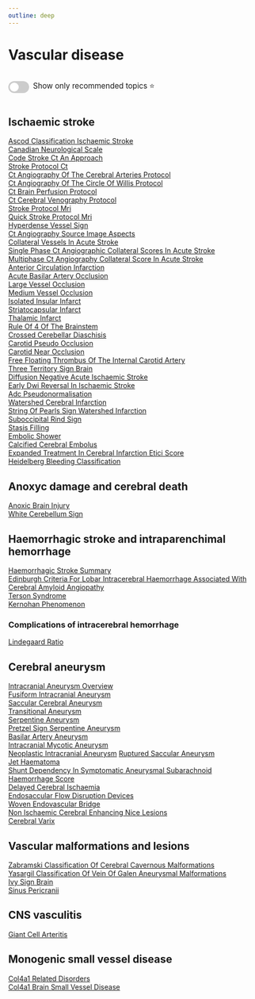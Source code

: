 ```yaml
---
outline: deep
---
```

<style>

.star-link-list {
  list-style-type: none !important;
  padding-left: 0 !important;
  margin-left: 0 !important;
}

.switch-container {
  display: flex;
  align-items: center;
  gap: 0.5rem;
  padding: 1rem 0;
  font-size: 0.95rem;
}

.switch {
  position: relative;
  display: inline-block;
  width: 42px;
  height: 24px;
}

.switch input {
  opacity: 0;
  width: 0;
  height: 0;
}

.slider {
  position: absolute;
  cursor: pointer;
  top: 0; left: 0; right: 0; bottom: 0;
  background-color: #ccc;
  border-radius: 24px;
  transition: 0.4s;
}

.slider:before {
  content: "";
  position: absolute;
  height: 18px;
  width: 18px;
  left: 3px;
  bottom: 3px;
  background-color: white;
  border-radius: 50%;
  transition: 0.4s;
}

input:checked + .slider {
  background-color: #42b983;
}

input:checked + .slider:before {
  transform: translateX(18px);
}

</style>

# Vascular disease

<div class="switch-container">
  <label class="switch">
    <input type="checkbox" id="toggle-stars">
    <span class="slider"></span>
  </label>
  <span>Show only recommended topics ⭐</span>
</div>

## Ischaemic stroke

[Ascod Classification Ischaemic Stroke](https://radiopaedia.org/articles/ascod-classification-ischaemic-stroke)  
[Canadian Neurological Scale](https://radiopaedia.org/articles/canadian-neurological-scale)  
[Code Stroke Ct An Approach](https://radiopaedia.org/articles/code-stroke-ct-an-approach)  
[Stroke Protocol Ct](https://radiopaedia.org/articles/stroke-protocol-ct)  
[Ct Angiography Of The Cerebral Arteries Protocol](https://radiopaedia.org/articles/ct-angiography-of-the-cerebral-arteries-protocol)  
[Ct Angiography Of The Circle Of Willis Protocol](https://radiopaedia.org/articles/ct-angiography-of-the-circle-of-willis-protocol)  
[Ct Brain Perfusion Protocol](https://radiopaedia.org/articles/ct-brain-perfusion-protocol)  
[Ct Cerebral Venography Protocol](https://radiopaedia.org/articles/ct-cerebral-venography-protocol)  
[Stroke Protocol Mri](https://radiopaedia.org/articles/stroke-protocol-mri)  
[Quick Stroke Protocol Mri](https://radiopaedia.org/articles/quick-stroke-protocol-mri)  
[Hyperdense Vessel Sign](https://radiopaedia.org/articles/hyperdense-vessel-sign)  
[Ct Angiography Source Image Aspects](https://radiopaedia.org/articles/ct-angiography-source-image-aspects)  
[Collateral Vessels In Acute Stroke](https://radiopaedia.org/articles/collateral-vessels-in-acute-stroke)  
[Single Phase Ct Angiographic Collateral Scores In Acute Stroke](https://radiopaedia.org/articles/single-phase-ct-angiographic-collateral-scores-in-acute-stroke-1)  
[Multiphase Ct Angiography Collateral Score In Acute Stroke](https://radiopaedia.org/articles/multiphase-ct-angiography-collateral-score-in-acute-stroke)  
[Anterior Circulation Infarction](https://radiopaedia.org/articles/anterior-circulation-infarction)  
[Acute Basilar Artery Occlusion](https://radiopaedia.org/articles/acute-basilar-artery-occlusion)  
[Large Vessel Occlusion](https://radiopaedia.org/articles/large-vessel-occlusion)  
[Medium Vessel Occlusion](https://radiopaedia.org/articles/medium-vessel-occlusion)  
[Isolated Insular Infarct](https://radiopaedia.org/articles/isolated-insular-infarct)  
[Striatocapsular Infarct](https://radiopaedia.org/articles/striatocapsular-infarct)  
[Thalamic Infarct](https://radiopaedia.org/articles/thalamic-infarct)  
[Rule Of 4 Of The Brainstem](https://radiopaedia.org/articles/rule-of-4-of-the-brainstem)  
[Crossed Cerebellar Diaschisis](https://radiopaedia.org/articles/crossed-cerebellar-diaschisis)  
[Carotid Pseudo Occlusion](https://radiopaedia.org/articles/carotid-pseudo-occlusion)  
[Carotid Near Occlusion](https://radiopaedia.org/articles/carotid-near-occlusion)  
[Free Floating Thrombus Of The Internal Carotid Artery](https://radiopaedia.org/articles/free-floating-thrombus-of-the-internal-carotid-artery)  
[Three Territory Sign Brain](https://radiopaedia.org/articles/three-territory-sign-brain)  
[Diffusion Negative Acute Ischaemic Stroke](https://radiopaedia.org/articles/diffusion-negative-acute-ischaemic-stroke)  
[Early Dwi Reversal In Ischaemic Stroke](https://radiopaedia.org/articles/early-dwi-reversal-in-ischaemic-stroke)  
[Adc Pseudonormalisation](https://radiopaedia.org/articles/adc-pseudonormalisation)  
[Watershed Cerebral Infarction](https://radiopaedia.org/articles/watershed-cerebral-infarction)  
[String Of Pearls Sign Watershed Infarction](https://radiopaedia.org/articles/string-of-pearls-sign-watershed-infarction)  
[Suboccipital Rind Sign](https://radiopaedia.org/articles/suboccipital-rind-sign)  
[Stasis Filling](https://radiopaedia.org/articles/stasis-filling)  
[Embolic Shower](https://radiopaedia.org/articles/embolic-shower-1)  
[Calcified Cerebral Embolus](https://radiopaedia.org/articles/calcified-cerebral-embolus-1)  
[Expanded Treatment In Cerebral Infarction Etici Score](https://radiopaedia.org/articles/expanded-treatment-in-cerebral-infarction-etici-score)  
[Heidelberg Bleeding Classification](https://radiopaedia.org/articles/heidelberg-bleeding-classification-1)  

## Anoxyc damage and cerebral death

[Anoxic Brain Injury](https://radiopaedia.org/articles/anoxic-brain-injury)  
[White Cerebellum Sign](https://radiopaedia.org/articles/white-cerebellum-sign)  

## Haemorrhagic stroke and intraparenchimal hemorrhage

[Haemorrhagic Stroke Summary](https://radiopaedia.org/articles/haemorrhagic-stroke-summary)  
[Edinburgh Criteria For Lobar Intracerebral Haemorrhage Associated With Cerebral Amyloid Angiopathy](https://radiopaedia.org/articles/edinburgh-criteria-for-lobar-intracerebral-haemorrhage-associated-with-cerebral-amyloid-angiopathy)  
[Terson Syndrome](https://radiopaedia.org/articles/terson-syndrome)  
[Kernohan Phenomenon](https://radiopaedia.org/articles/kernohan-phenomenon)  

### Complications of intracerebral hemorrhage

[Lindegaard Ratio](https://radiopaedia.org/articles/lindegaard-ratio)  

## Cerebral aneurysm

[Intracranial Aneurysm Overview](https://radiopaedia.org/articles/intracranial-aneurysm-overview)  
[Fusiform Intracranial Aneurysm](https://radiopaedia.org/articles/fusiform-intracranial-aneurysm)  
[Saccular Cerebral Aneurysm](https://radiopaedia.org/articles/saccular-cerebral-aneurysm)  
[Transitional Aneurysm](https://radiopaedia.org/articles/transitional-aneurysm)  
[Serpentine Aneurysm](https://radiopaedia.org/articles/serpentine-aneurysm)  
[Pretzel Sign Serpentine Aneurysm](https://radiopaedia.org/articles/pretzel-sign-serpentine-aneurysm)  
[Basilar Artery Aneurysm](https://radiopaedia.org/articles/basilar-artery-aneurysm)  
[Intracranial Mycotic Aneurysm](https://radiopaedia.org/articles/intracranial-mycotic-aneurysm)  
[Neoplastic Intracranial Aneurysm](https://radiopaedia.org/articles/neoplastic-intracranial-aneurysm)
[Ruptured Saccular Aneurysm](https://radiopaedia.org/articles/ruptured-saccular-aneurysm)  
[Jet Haematoma](https://radiopaedia.org/articles/jet-haematoma)  
[Shunt Dependency In Symptomatic Aneurysmal Subarachnoid Haemorrhage Score](https://radiopaedia.org/articles/shunt-dependency-in-symptomatic-aneurysmal-subarachnoid-haemorrhage-score)  
[Delayed Cerebral Ischaemia](https://radiopaedia.org/articles/delayed-cerebral-ischaemia)  
[Endosaccular Flow Disruption Devices](https://radiopaedia.org/articles/endosaccular-flow-disruption-devices)  
[Woven Endovascular Bridge](https://radiopaedia.org/articles/woven-endovascular-bridge)  
[Non Ischaemic Cerebral Enhancing Nice Lesions](https://radiopaedia.org/articles/non-ischaemic-cerebral-enhancing-nice-lesions)  
[Cerebral Varix](https://radiopaedia.org/articles/cerebral-varix)  

## Vascular malformations and lesions

[Zabramski Classification Of Cerebral Cavernous Malformations](https://radiopaedia.org/articles/zabramski-classification-of-cerebral-cavernous-malformations)  
[Yasargil Classification Of Vein Of Galen Aneurysmal Malformations](https://radiopaedia.org/articles/yasargil-classification-of-vein-of-galen-aneurysmal-malformations)  
[Ivy Sign Brain](https://radiopaedia.org/articles/ivy-sign-brain)  
[Sinus Pericranii](https://radiopaedia.org/articles/sinus-pericranii)  

## CNS vasculitis

[Giant Cell Arteritis](https://radiopaedia.org/articles/giant-cell-arteritis)  

## Monogenic small vessel disease

[Col4a1 Related Disorders](https://radiopaedia.org/articles/col4a1-related-disorders)  
[Col4a1 Brain Small Vessel Disease](https://radiopaedia.org/articles/col4a1-brain-small-vessel-disease)  